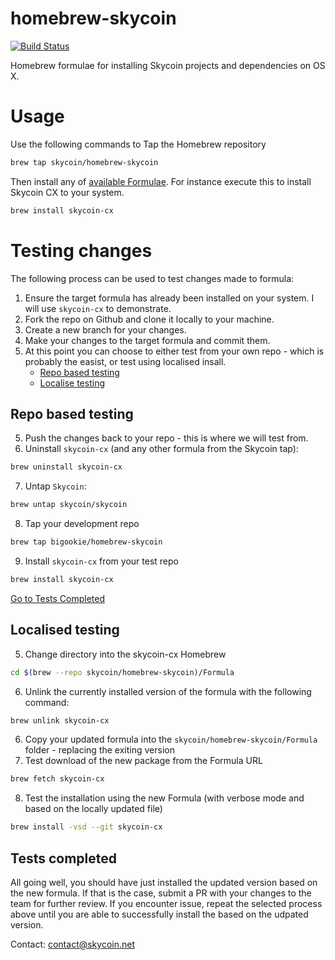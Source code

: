 homebrew-skycoin
============
[![Build Status](https://travis-ci.org/skycoin/homebrew-skycoin.svg?branch=master)](https://travis-ci.org/skycoin/homebrew-skycoin)

Homebrew formulae for installing Skycoin projects and dependencies on OS X.

# Usage

Use the following commands to Tap the Homebrew repository

```sh
brew tap skycoin/homebrew-skycoin
```

Then install any of [available Formulae](https://github.com/skycoin/homebrew-skycoin/tree/master/Formula).
For instance execute this to install Skycoin CX to your system.

```sh
brew install skycoin-cx
```

# Testing changes
The following process can be used to test changes made to formula:
1. Ensure the target formula has already been installed on your system. I will use `skycoin-cx` to demonstrate.
2. Fork the repo on Github and clone it locally to your machine.
3. Create a new branch for your changes.
4. Make your changes to the target formula and commit them.
5. At this point you can choose to either test from your own repo - which is probably the easist, or test using localised insall.
    - [Repo based testing](#repo-based-testing)
    - [Localise testing](#localised-testing)

## Repo based testing
5. Push the changes back to your repo - this is where we will test from.
6. Uninstall `skycoin-cx` (and any other formula from the Skycoin tap):
```bash
brew uninstall skycoin-cx
```
7. Untap `Skycoin`:
```bash
brew untap skycoin/skycoin
```
8. Tap your development repo
```bash
brew tap bigookie/homebrew-skycoin
```
9. Install `skycoin-cx` from your test repo
```bash
brew install skycoin-cx
```

[Go to Tests Completed](#tests-completed)

## Localised testing 
5. Change directory into the skycoin-cx Homebrew
```sh
cd $(brew --repo skycoin/homebrew-skycoin)/Formula
```
6. Unlink the currently installed version of the formula with the following command:
```sh
brew unlink skycoin-cx
```
6. Copy your updated formula into the `skycoin/homebrew-skycoin/Formula` folder - replacing the exiting version
7. Test download of the new package from the Formula URL
```sh
brew fetch skycoin-cx
```
8. Test the installation using the new Formula (with verbose mode and based on the locally updated file)
```sh
brew install -vsd --git skycoin-cx
```

## Tests completed
All going well, you should have just installed the updated version based on the new formula. If that is the case, submit a PR with your changes to the team for further review. If you encounter issue, repeat the selected process above until you are able to successfully install the based on the udpated version.


Contact: contact@skycoin.net
